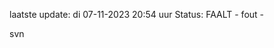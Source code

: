 laatste update: 
di 07-11-2023 20:54   uur 
Status: FAALT - fout - 
<div class="service R">svn</div>
